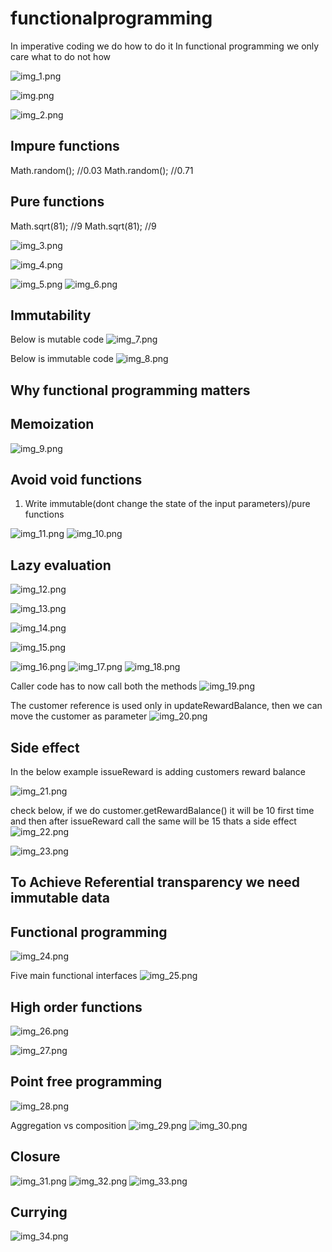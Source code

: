 # functionalprogramming

In imperative coding we do how to do it
In functional programming we only care what to do not how

![img_1.png](img_1.png)

![img.png](img.png)

![img_2.png](img_2.png)

## Impure functions
Math.random(); //0.03
Math.random(); //0.71

## Pure functions
Math.sqrt(81); //9
Math.sqrt(81); //9

![img_3.png](img_3.png)

![img_4.png](img_4.png)

![img_5.png](img_5.png)
![img_6.png](img_6.png)

## Immutability
Below is mutable code
![img_7.png](img_7.png)

Below is immutable code
![img_8.png](img_8.png)

## Why functional programming matters
## Memoization
![img_9.png](img_9.png)

## Avoid void functions
1) Write immutable(dont change the state of the input parameters)/pure functions



![img_11.png](img_11.png)
![img_10.png](img_10.png)

## Lazy evaluation
![img_12.png](img_12.png)

![img_13.png](img_13.png)


![img_14.png](img_14.png)

![img_15.png](img_15.png)

![img_16.png](img_16.png)
![img_17.png](img_17.png)
![img_18.png](img_18.png)

Caller code has to now call both the methods
![img_19.png](img_19.png)

The customer reference is used only in updateRewardBalance, then
we can move the customer as parameter
![img_20.png](img_20.png)



## Side effect
In the below example issueReward is adding customers reward balance

![img_21.png](img_21.png)

check below, if we do customer.getRewardBalance() it will be 10 first time
and then after issueReward call the same will be 15 thats a side effect
![img_22.png](img_22.png)

![img_23.png](img_23.png)

## To Achieve Referential transparency we need immutable data


## Functional programming
![img_24.png](img_24.png)

Five main functional interfaces
![img_25.png](img_25.png)

## High order functions
![img_26.png](img_26.png)

![img_27.png](img_27.png)

## Point free programming
![img_28.png](img_28.png)

Aggregation vs composition
![img_29.png](img_29.png)
![img_30.png](img_30.png)

## Closure
![img_31.png](img_31.png)
![img_32.png](img_32.png)
![img_33.png](img_33.png)

## Currying
![img_34.png](img_34.png)


